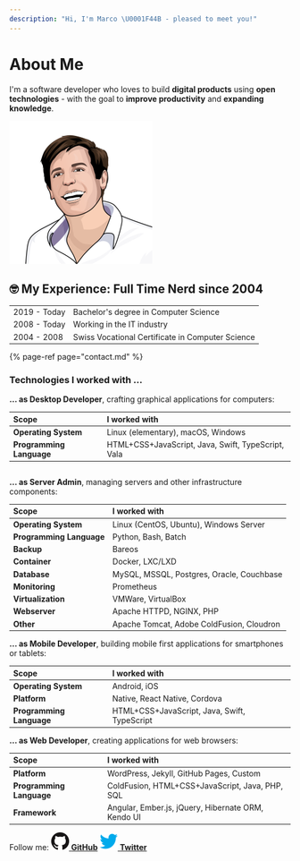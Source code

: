 ```yaml
---
description: "Hi, I'm Marco \U0001F44B️ - pleased to meet you!"
---
```


# About Me

I'm a software developer who loves to build **digital products** using **open technologies** - with the goal to **improve productivity** and **expanding knowledge**.

![Marco Betschart](.gitbook/assets/marco-betschart.png)

## 🤓️ My Experience: Full Time Nerd since 2004

|  |  |
| :--- | :--- |
| 2019 - Today | Bachelor's degree in Computer Science |
| 2008 - Today | Working in the IT industry |
| 2004 - 2008 | Swiss Vocational Certificate in Computer Science |

{% page-ref page="contact.md" %}

### Technologies I worked with …

**… as Desktop Developer**, crafting graphical applications for computers:

| Scope | I worked with |
| :--- | :--- |
| **Operating System** | Linux \(elementary\), macOS, Windows |
| **Programming Language** | HTML+CSS+JavaScript, Java, Swift, TypeScript, Vala |

|  |  |
| :--- | :--- |


**… as Server Admin**, managing servers and other infrastructure components:

| Scope | I worked with |
| :--- | :--- |
| **Operating System** | Linux \(CentOS, Ubuntu\), Windows Server |
| **Programming Language** | Python, Bash, Batch |
| **Backup** | Bareos |
| **Container** | Docker, LXC/LXD |
| **Database** | MySQL, MSSQL, Postgres, Oracle, Couchbase |
| **Monitoring** | Prometheus |
| **Virtualization** | VMWare, VirtualBox |
| **Webserver** | Apache HTTPD, NGINX, PHP |
| **Other** | Apache Tomcat, Adobe ColdFusion, Cloudron |

**… as Mobile Developer**, building mobile first applications for smartphones or tablets:

| Scope | I worked with |
| :--- | :--- |
| **Operating System** | Android, iOS |
| **Platform** | Native, React Native, Cordova |
| **Programming Language** | HTML+CSS+JavaScript, Java, Swift, TypeScript |

**… as Web Developer**, creating applications for web browsers:

| Scope | I worked with |
| :--- | :--- |
| **Platform** | WordPress, Jekyll, GitHub Pages, Custom |
| **Programming Language** | ColdFusion, HTML+CSS+JavaScript, Java, PHP, SQL |
| **Framework** | Angular, Ember.js, jQuery, Hibernate ORM, Kendo UI |

Follow me: [![](.gitbook/assets/github-mark-32px.png) **GitHub**](https://github.com/marbetschar/) [![](.gitbook/assets/twitter-32px.png) **Twitter**](https://twitter.com/marbetschar/)

